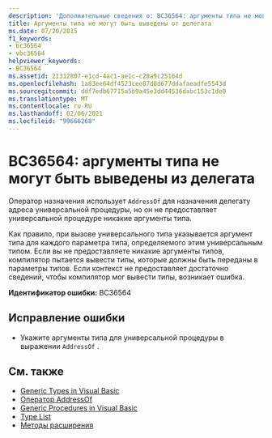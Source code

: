 ```yaml
---
description: 'Дополнительные сведения о: BC36564: аргументы типа не могут быть выведены из делегата'
title: Аргументы типа не могут быть выведены от делегата
ms.date: 07/20/2015
f1_keywords:
- bc36564
- vbc36564
helpviewer_keywords:
- BC36564
ms.assetid: 21312807-e1cd-4ac1-ae1c-c28a9c25164d
ms.openlocfilehash: 1a83ee64df4523cee87d0d677ddafaeadfe5543d
ms.sourcegitcommit: ddf7edb67715a5b9a45e3dd44536dabc153c1de0
ms.translationtype: MT
ms.contentlocale: ru-RU
ms.lasthandoff: 02/06/2021
ms.locfileid: "99666268"
---
```

# <a name="bc36564-type-arguments-could-not-be-inferred-from-the-delegate"></a>BC36564: аргументы типа не могут быть выведены из делегата

Оператор назначения использует `AddressOf` для назначения делегату адреса универсальной процедуры, но он не предоставляет универсальной процедуре никакие аргументы типа.

 Как правило, при вызове универсального типа указывается аргумент типа для каждого параметра типа, определяемого этим универсальным типом. Если вы не предоставляете никакие аргументы типов, компилятор пытается вывести типы, которые должны быть переданы в параметры типов. Если контекст не предоставляет достаточно сведений, чтобы компилятор мог вывести типы, возникает ошибка.

 **Идентификатор ошибки:** BC36564

## <a name="to-correct-this-error"></a>Исправление ошибки

- Укажите аргументы типа для универсальной процедуры в выражении `AddressOf` .

## <a name="see-also"></a>См. также

- [Generic Types in Visual Basic](../../programming-guide/language-features/data-types/generic-types.md)
- [Оператор AddressOf](../operators/addressof-operator.md)
- [Generic Procedures in Visual Basic](../../programming-guide/language-features/data-types/generic-procedures.md)
- [Type List](../statements/type-list.md)
- [Методы расширения](../../programming-guide/language-features/procedures/extension-methods.md)
